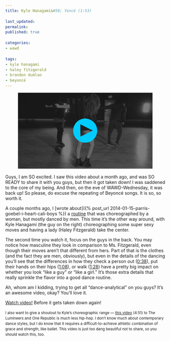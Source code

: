 ```yaml
---
title: Kyle Hanagami&#58; Yoncé (1:53)

last_updated: 
permalink: 
published: true

categories:
- wawd

tags:
- kyle hanagami
- haley fitzgerald
- brandon dumlao
- beyoncé
---
```


<figure>
    <a href="http://youtu.be/9TZYvud_ngY"><img src="/assets/images/2014-02-26-kyle_hanagami_yonce.jpg" alt="A still from a Youtube dance video by Kyle Hanagami. Haley Fitzgerald is standing point, with Kyle Hanagami and Brandon Dumlao behind her. Their backs are to the camera, and they're facing down with their left arms extended behind them. Haley's hair looks messy and hot, as if she's been whipping her hair and putting her hands through it (yes, she has)."></a>
</figure>

Guys, I am SO excited. I saw this video about a month ago, and was SO READY to share it with you guys, but then it got taken down! I was saddened to the core of my being. And then, on the eve of WAWD-Wednesday, it was back up! So please, do excuse the repeating of Beyoncé songs. It is so, so worth it.

A couple months ago, I [wrote about]({% post_url 2014-01-15-parris-goebel-i-heart-cali-boys %}) a [routine](http://www.youtube.com/watch?v=B9TMzQjHK9U) that was choreographed by a woman, but mostly danced by men. This time it’s the other way around, with Kyle Hanagami (the guy on the right) choreographing some super sexy moves and having a lady (Haley Fitzgerald) take the center. 

The second time you watch it, focus on the guys in the back. You may notice how masculine they look in comparison to Ms. Fitzgerald, even though their moves aren’t that different from hers. Part of that is the clothes (and the fact they are men, obviously), but even in the details of the dancing you’ll see that the differences in how they check a person out ([0:38](http://youtu.be/9TZYvud_ngY?t=38s)), put their hands on their hips ([1:08](http://youtu.be/9TZYvud_ngY?t=1m11s)), or walk ([1:28](http://youtu.be/9TZYvud_ngY?t=1m28s)) have a pretty big impact on whether you look “like a guy” or “like a girl.” It’s those extra details that really sprinkle the flavor into a good dance routine.

Ah, whom am I kidding, trying to get all “dance-analytical” on you guys? It’s an awesome video, okay? You’ll love it.

[Watch video!](http://youtu.be/9TZYvud_ngY) Before it gets taken down again!

<small>I also want to give a shoutout to Kyle’s choreographic range — [this video](http://www.youtube.com/watch?v=2NgVUsWJnJs) (4:51) to The Lumineers and One Republic is much less hip-hop. I don’t know much about contemporary dance styles, but I do know that it requires a difficult-to-achieve athletic combination of grace and strength, like ballet. This video is just too dang beautiful not to share, so you should watch this, too.</small>

